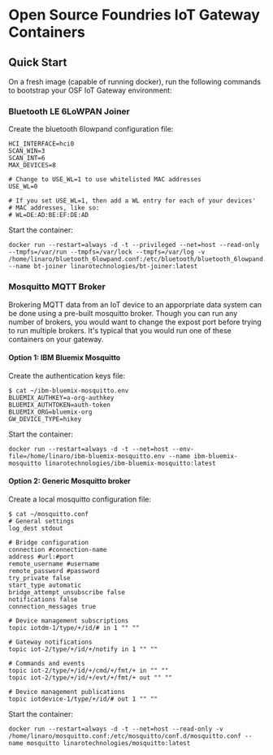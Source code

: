 # Open Source Foundries IoT Gateway Containers

## Quick Start

On a fresh image (capable of running docker), run the following commands to bootstrap your OSF IoT Gateway environment:

### Bluetooth LE 6LoWPAN Joiner

Create the bluetooth 6lowpand configuration file:

```
HCI_INTERFACE=hci0
SCAN_WIN=3
SCAN_INT=6
MAX_DEVICES=8

# Change to USE_WL=1 to use whitelisted MAC addresses
USE_WL=0

# If you set USE_WL=1, then add a WL entry for each of your devices'
# MAC addresses, like so:
# WL=DE:AD:BE:EF:DE:AD
```

Start the container:

```
docker run --restart=always -d -t --privileged --net=host --read-only --tmpfs=/var/run --tmpfs=/var/lock --tmpfs=/var/log -v /home/linaro/bluetooth_6lowpand.conf:/etc/bluetooth/bluetooth_6lowpand.conf --name bt-joiner linarotechnologies/bt-joiner:latest
```

### Mosquitto MQTT Broker

Brokering MQTT data from an IoT device to an apporpriate data system can be done using a pre-built mosquitto broker.  Though you can run any number of brokers, you would want to change the expost port before trying to run multiple brokers.  It's typical that you would run one of these containers on your gateway.

#### Option 1: IBM Bluemix Mosquitto

Create the authentication keys file:

```
$ cat ~/ibm-bluemix-mosquitto.env
BLUEMIX_AUTHKEY=a-org-authkey
BLUEMIX_AUTHTOKEN=auth-token
BLUEMIX_ORG=bluemix-org
GW_DEVICE_TYPE=hikey
```

Start the container:

```
docker run --restart=always -d -t --net=host --env-file=/home/linaro/ibm-bluemix-mosquitto.env --name ibm-bluemix-mosquitto linarotechnologies/ibm-bluemix-mosquitto:latest
```

#### Option 2: Generic Mosquitto broker

Create a local mosquitto configuration file:

```
$ cat ~/mosquitto.conf
# General settings
log_dest stdout

# Bridge configuration
connection #connection-name
address #url:#port
remote_username #username
remote_password #password
try_private false
start_type automatic
bridge_attempt_unsubscribe false
notifications false
connection_messages true

# Device management subscriptions
topic iotdm-1/type/+/id/# in 1 "" ""

# Gateway notifications
topic iot-2/type/+/id/+/notify in 1 "" ""

# Commands and events
topic iot-2/type/+/id/+/cmd/+/fmt/+ in "" ""
topic iot-2/type/+/id/+/evt/+/fmt/+ out "" ""

# Device management publications
topic iotdevice-1/type/+/id/# out 1 "" ""
```

Start the container:

```
docker run --restart=always -d -t --net=host --read-only -v /home/linaro/mosquitto.conf:/etc/mosquitto/conf.d/mosquitto.conf --name mosquitto linarotechnologies/mosquitto:latest
```
